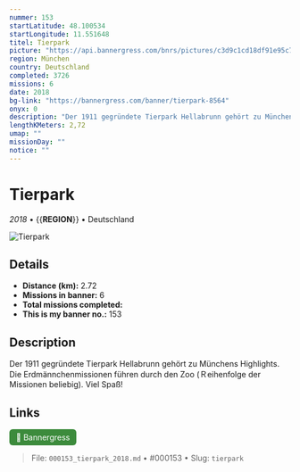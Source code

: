 ```yaml
---
nummer: 153
startLatitude: 48.100534
startLongitude: 11.551648
titel: Tierpark
picture: "https://api.bannergress.com/bnrs/pictures/c3d9c1cd18df91e95c7f87b3c164bc29"
region: München
country: Deutschland
completed: 3726
missions: 6
date: 2018
bg-link: "https://bannergress.com/banner/tierpark-8564"
onyx: 0
description: "Der 1911 gegründete Tierpark Hellabrunn gehört zu Münchens Highlights. Die Erdmännchenmissionen führen durch den Zoo (Ｒeihenfolge der Missionen beliebig). Viel Spaß!"
lengthKMeters: 2,72
umap: ""
missionDay: ""
notice: ""
---
```

# Tierpark

*2018* • {{__REGION__}} • Deutschland

![Tierpark](https://api.bannergress.com/bnrs/pictures/c3d9c1cd18df91e95c7f87b3c164bc29)



## Details
- **Distance (km):** 2.72
- **Missions in banner:** 6
- **Total missions completed:** 
- **This is my banner no.:** 153



## Description
Der 1911 gegründete Tierpark Hellabrunn gehört zu Münchens Highlights. Die Erdmännchenmissionen führen durch den Zoo (Ｒeihenfolge der Missionen beliebig). Viel Spaß!



## Links
<a href="https://bannergress.com/banner/tierpark-8564" target="_blank" style="display:inline-block;margin-right:8px;padding:6px 12px;background:#3c8b3c;color:#fff;text-decoration:none;border-radius:6px;">🔗 Bannergress</a>



> File: `000153_tierpark_2018.md` • #000153 • Slug: `tierpark`
